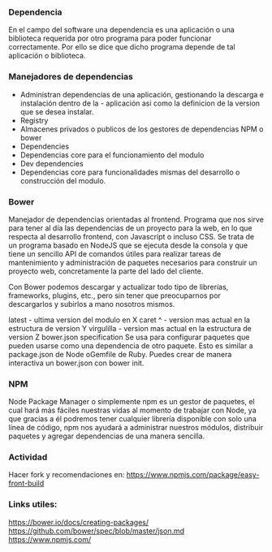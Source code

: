 ### Dependencia
En el campo del software una dependencia es una aplicación o una biblioteca requerida por otro programa para poder funcionar correctamente. Por ello se dice que dicho programa depende de tal aplicación o biblioteca.

### Manejadores de dependencias
- Administran dependencias de una aplicación, gestionando la descarga e instalación dentro de la - aplicación asi como la definicion de la version que se desea instalar.
- Registry
- Almacenes privados o publicos de los gestores de dependencias NPM o bower
- Dependencies
- Dependencias core para el funcionamiento del modulo
- Dev dependencies
- Dependencias core para funcionalidades mismas del desarrollo o construcción del modulo.

### Bower
Manejador de dependencias orientadas al frontend. Programa que nos sirve para tener al día las dependencias de un proyecto para la web, en lo que respecta al desarrollo frontend, con Javascript o incluso CSS. Se trata de un programa basado en NodeJS que se ejecuta desde la consola y que tiene un sencillo API de comandos útiles para realizar tareas de mantenimiento y administración de paquetes necesarios para construir un proyecto web, concretamente la parte del lado del cliente.

Con Bower podemos descargar y actualizar todo tipo de librerías, frameworks, plugins, etc., pero sin tener que preocuparnos por descargarlos y subirlos a mano nosotros mismos.

latest - ultima version del modulo en X
caret ^ - version mas actual en la estructura de version Y
virgulilla - version mas actual en la estructura de version Z
bower.json specification
Se usa para configurar paquetes que pueden usarse como una dependencia de otro paquete. Esto es similar a package.json de Node oGemfile de Ruby. Puedes crear de manera interactiva un bower.json con bower init.

### NPM
Node Package Manager o simplemente npm es un gestor de paquetes, el cual hará más fáciles nuestras vidas al momento de trabajar con Node, ya que gracias a él podremos tener cualquier librería disponible con solo una línea de código, npm nos ayudará a administrar nuestros módulos, distribuir paquetes y agregar dependencias de una manera sencilla.

### Actividad
Hacer fork y recomendaciones en: https://www.npmjs.com/package/easy-front-build

### Links utiles:
https://bower.io/docs/creating-packages/ https://github.com/bower/spec/blob/master/json.md https://www.npmjs.com/
